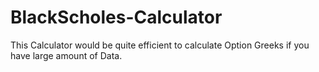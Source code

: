# BlackScholes-Calculator
This Calculator would be quite efficient to calculate Option Greeks if you have large amount of Data.
